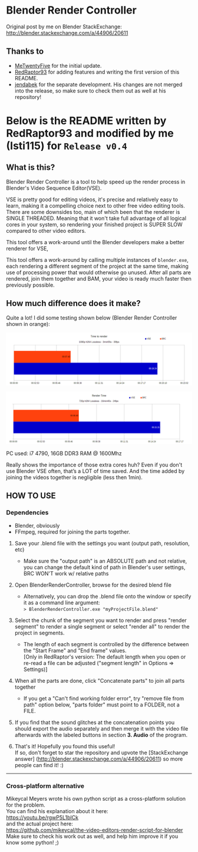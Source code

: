 # Blender Render Controller

Original post by me on Blender StackExchange: http://blender.stackexchange.com/a/44906/20611

## Thanks to

* [MeTwentyFive](https://github.com/MeTwentyFive/BlenderRenderController) for the initial update.
* [RedRaptor93](https://github.com/RedRaptor93/BlenderRenderController/) for adding features and writing the first version of this README.
* [jendabek](https://github.com/jendabek/BlenderRenderController) for the separate development. His changes are not merged into the release, so make sure to check them out as well at his repository!

# Below is the README written by RedRaptor93 and modified by me (Isti115) for `Release v0.4`

## What is this?
Blender Render Controller is a tool to help speed up the render process in Blender's Video Sequence Editor(VSE).

VSE is pretty good for editing videos, it's precise and relatively easy to learn, making it a compelling choice next to other free video editing tools. There are some downsides too, main of which been that the renderer is SINGLE THREADED. Meaning that it won't take full advantage of all logical cores in your system, so rendering your finished project is SUPER SLOW compared to other video editors.

This tool offers a work-around until the Blender developers make a better renderer for VSE, 

This tool offers a work-around by calling multiple instances of `blender.exe`, each rendering a different segment of the project at the same time, making use of processing power that would otherwise go unused. After all parts are rendered, join them together and BAM, your video is ready much faster then previously possible.

## How much difference does it make?
Quite a lot! I did some testing shown below (Blender Render Controller shown in orange):

![Test3](https://raw.githubusercontent.com/RedRaptor93/BlenderRenderController/multiPlat/BlenderRenderController/extras/brc%20graph%201080p.png)

![Test1](https://raw.githubusercontent.com/RedRaptor93/BlenderRenderController/multiPlat/BlenderRenderController/extras/brc%20graph%20720p.png)

PC used: i7 4790, 16GB DDR3 RAM @ 1600Mhz

Really shows the importance of those extra cores huh? Even if you don't use Blender VSE often, that’s a LOT of time saved. And the time added by joining the videos together is negligible (less then 1min).

## HOW TO USE

### Dependencies
- Blender, obviously
- FFmpeg, required for joining the parts together.

1. Save your .blend file with the settings you want (output path, resolution, etc)

	- Make sure the "output path" is an ABSOLUTE path and not relative, you can change the default kind of path in Blender's user settings, BRC WON'T work w/ relative paths
	
2. Open BlenderRenderController, browse for the desired blend file

	- Alternatively, you can drop the .blend file onto the window or specify it as a command line argument:  
	`> BlenderRenderController.exe "myProjectFile.blend"`
	
3. Select the chunk of the segment you want to render and press "render segment" to render a single segment or select "render all" to render the project in segments.

	- The length of each segment is controlled by the difference between the "Start Frame" and "End frame" values.  
	[Only in RedRaptor's version: The default length when you open or re-read a file can be adjusted ("segment length" in Options => Settings)]
	
4. When all the parts are done, click "Concatenate parts" to join all parts together

	- If you get a "Can't find working folder error", try "remove file from path" option below, "parts folder" must point to a FOLDER, not a FILE.
	
5. If you find that the sound glitches at the concatenation points you should export the audio separately and then merge it with the video file afterwards with the labeled buttons in section __3. Audio__ of the program.

6. That's it! Hopefully you found this useful!  
If so, don't forget to star the repository and upvote the [StackExchange answer] (http://blender.stackexchange.com/a/44906/20611) so more people can find it! :)
---
### Cross-platform alternative
Mikeycal Meyers wrote his own python script as a cross-platform solution for the problem.  
You can find his explanation about it here:   
https://youtu.be/rgwP5L1bICk  
and the actual project here:  
https://github.com/mikeycal/the-video-editors-render-script-for-blender  
Make sure to check his work out as well, and help him improve it if you know some python! ;)
